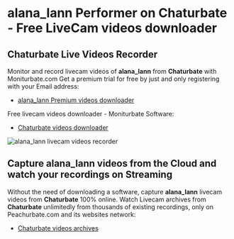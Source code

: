 # alana_lann Performer on Chaturbate - Free LiveCam videos downloader

## Chaturbate Live Videos Recorder

Monitor and record livecam videos of **alana_lann** from **Chaturbate** with Moniturbate.com
Get a premium trial for free by just and only registering with your Email address:
* [alana_lann Premium videos downloader](https://moniturbate.com/request-demo-licence-key.html)

Free livecam videos downloader - Moniturbate Software:
* [Chaturbate videos downloader](https://moniturbate.com/moniturbate-download-software.html)

![alana_lann livecam videos recorder](https://peachurnet.com/templates/moniturbate-software.png)


## Capture alana_lann videos from the Cloud and watch your recordings on Streaming

Without the need of downloading a software, capture **alana_lann** livecam videos from **Chaturbate** 100% online.
Watch Livecam archives from **Chaturbate** unlimitedly from thousands of existing recordings, only on Peachurbate.com and its websites network:
* [Chaturbate videos archives](https://peachurnet.com/)